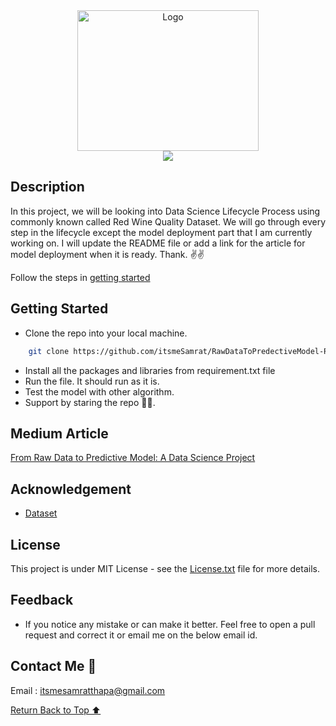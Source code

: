 <!-- Logo Section -->

<div align="center">
    <a href="https://github.com/itsmeSamrat" target="_blank">
        <img src="https://github.com/itsmeSamrat/RawDataToPredectiveModel-Red-Wine-Quality/blob/main/wine.gif?raw=true" 
        alt="Logo" width="290" height="225">
    </a>
</div>

<!-- Project title -->

<div align="center">
<img src=" https://readme-typing-svg.demolab.com?font=Fira+Code&size=25&duration=2000&pause=100&center=true&vCenter=true&multiline=true&width=600&height=80&lines=From+Raw+Data+to+Predictive+Model;A+Data+Science+Project ">
</div>

## Description

In this project, we will be looking into Data Science Lifecycle Process using commonly known called Red Wine Quality Dataset. We will go through every step in the lifecycle except the model deployment part that I am currently working on. I will update the README file or add a link for the article for model deployment when it is ready. Thank. ✌️✌️

Follow the steps in [getting started](#getting-started)

## Getting Started

- Clone the repo into your local machine.

```bash
    git clone https://github.com/itsmeSamrat/RawDataToPredectiveModel-Red-Wine-Quality.git
```

- Install all the packages and libraries from requirement.txt file
- Run the file. It should run as it is.
- Test the model with other algorithm.
- Support by staring the repo 🙂😁.

## Medium Article

[From Raw Data to Predictive Model: A Data Science Project](https://medium.com/@itsmeSamrat/from-raw-data-to-predictive-model-a-data-science-project-8cba966c9b19)

## Acknowledgement

- [Dataset](https://archive.ics.uci.edu/ml/datasets/wine+quality)

## License

This project is under MIT License - see the [License.txt](https://github.com/itsmeSamrat/RawDataToPredectiveModel-Red-Wine-Quality/blob/main/license.txt) file for more details.

## Feedback

- If you notice any mistake or can make it better. Feel free to open a pull request and correct it or email me on the below email id.

## Contact Me 📨

Email : [itsmesamratthapa@gmail.com](mailto:itsmesamratthapa@gmail.com)

<!-- Back to the top -->

[Return Back to Top ⬆️](#getting-started)
